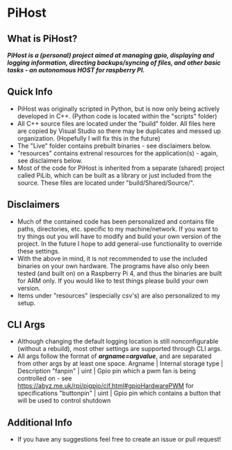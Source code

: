 # PiHost 
## What is PiHost?
 _**PiHost is a (personal) project aimed at managing gpio, displaying and logging information, directing backups/syncing of files, and other basic tasks - an autonomous HOST for raspberry PI.**_
## Quick Info
 - PiHost was originally scripted in Python, but is now only being actively developed in C++. (Python code is located within the "scripts" folder)
 - All C++ source files are located under the "build" folder. All files here are copied by Visual Studio so there may be duplicates and messed up organization. (Hopefully I will fix this in the future)
 - The "Live" folder contains prebuilt binaries - see disclaimers below. 
 - "resources" contains extrenal resources for the application(s) - again, see disclaimers below. 
 - Most of the code for PiHost is inherited from a separate (shared) project called PiLib, which can be built as a library or just included from the source. These files are located under "build/Shared/Source/". 
## Disclaimers
 - Much of the contained code has been personalized and contains file paths, directories, etc. specific to my machine/network. If you want to try things out you will have to modify and build your own version of the project. In the future I hope to add general-use functionality to override these settings. 
 - With the above in mind, it is not recommended to use the included binaries on your own hardware. The programs have also only been tested (and built on) on a Raspberry Pi 4, and thus the binaries are built for ARM only. If you would like to test things please build your own version. 
 - Items under "resources" (especially csv's) are also personalized to my setup.
## CLI Args
 - Although changing the default logging location is still nonconfigurable (without a rebuild), most other settings are supported through CLI args. 
 - All args follow the format of _**argname=argvalue**_, and are separated from other args by at least one space. 
Argname | Internal storage type | Description
"fanpin" | uint | Gpio pin which a pwm fan is being controlled on - see https://abyz.me.uk/rpi/pigpio/cif.html#gpioHardwarePWM for specifications
"buttonpin" | uint | Gpio pin which contains a button that will be used to control shutdown
## Additional Info
 - If you have any suggestions feel free to create an issue or pull request!
